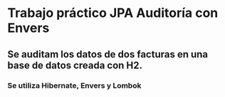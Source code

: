 # Trabajo práctico JPA Auditoría con Envers
## Se auditam los datos de dos facturas en una base de datos creada con H2.
### Se utiliza Hibernate, Envers y Lombok
